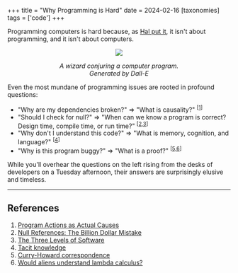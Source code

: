 +++
title = "Why Programming is Hard"
date = 2024-02-16
[taxonomies]
tags = ['code']
+++

Programming computers is hard because, as [Hal put it](https://www.youtube.com/watch?v=-J_xL4IGhJA), it isn't about programming, and it isn't about computers. 

<div style="text-align: center; width: 60%; margin: 0 auto;">
  <img src="../wizard.png"/>
  <p style="font-style: italic">A wizard conjuring a computer program. Generated by Dall-E</p>
</div>

Even the most mundane of programming issues are rooted in profound questions:

- "Why are my dependencies broken?" => "What is causality?" <sup>\[[1](#References)\]</sup>
- "Should I check for null?" => "When can we know a program is correct? Design time, compile time, or run time?"  <sup>\[[2,3](#References)\]</sup>
- "Why don't I understand this code?" => "What is memory, cognition, and language?" <sup>\[[4](#References)\]</sup>
- "Why is this program buggy?" => "What is a proof?" <sup>\[[5,6](#References)\]</sup>

While you'll overhear the questions on the left rising from the desks of developers on a Tuesday afternoon, their answers are surprisingly elusive and timeless.

---

## References

1. [Program Actions as Actual Causes](https://ieeexplore.ieee.org/document/7243738)
2. [Null References: The Billion Dollar Mistake](https://web.archive.org/web/20090628071208/http://qconlondon.com/london-2009/speaker/Tony+Hoare)
3. [The Three Levels of Software](https://www.pathsensitive.com/2018/01/the-three-levels-of-software-why-code.html)
4. [Tacit knowledge](https://en.wikipedia.org/wiki/Tacit_knowledge)
5. [Curry-Howard correspondence](https://en.wikipedia.org/wiki/Curry%E2%80%93Howard_correspondence)
6. [Would aliens understand lambda calculus?](https://tomasp.net/blog/2018/alien-lambda-calculus)
